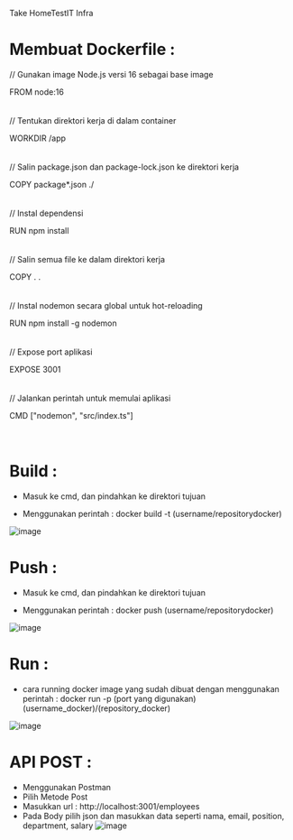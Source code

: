 Take HomeTestIT Infra

# Membuat Dockerfile :

// Gunakan image Node.js versi 16 sebagai base image

FROM node:16
<br><br><br>
// Tentukan direktori kerja di dalam container

WORKDIR /app
<br><br><br>
// Salin package.json dan package-lock.json ke direktori kerja

COPY package*.json ./
<br><br><br>
// Instal dependensi

RUN npm install
<br><br><br>
// Salin semua file ke dalam direktori kerja

COPY . .
<br><br><br>
// Instal nodemon secara global untuk hot-reloading

RUN npm install -g nodemon
<br><br><br>
// Expose port aplikasi

EXPOSE 3001
<br><br><br>
// Jalankan perintah untuk memulai aplikasi

CMD ["nodemon", "src/index.ts"]
<br><br><br>
# Build :
- Masuk ke cmd, dan pindahkan ke direktori tujuan

- Menggunakan perintah : docker build -t (username/repositorydocker)

![image](https://github.com/user-attachments/assets/71b34a4f-5297-4123-ad6c-11e9ec230e5f)

# Push :
- Masuk ke cmd, dan pindahkan ke direktori tujuan

- Menggunakan perintah : docker push (username/repositorydocker)

![image](https://github.com/user-attachments/assets/ad94475f-562e-4f85-8d41-12a375c797ab)

# Run :
- cara running docker image yang sudah dibuat dengan menggunakan perintah : docker run -p (port yang digunakan) (username_docker)/(repository_docker)
  
![image](https://github.com/user-attachments/assets/7be9baa1-73d5-4ce8-bfb6-2fdf100e9260)

# API POST :
- Menggunakan Postman
- Pilih Metode Post
- Masukkan url : http://localhost:3001/employees
- Pada Body pilih json dan masukkan data seperti nama, email, position, department, salary
![image](https://github.com/user-attachments/assets/8b317963-1ddf-458e-b2f0-c1a1c59b5965)

